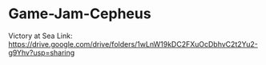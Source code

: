 # Game-Jam-Cepheus
 Victory at Sea
Link: https://drive.google.com/drive/folders/1wLnW19kDC2FXuOcDbhvC2t2Yu2-g9Yhv?usp=sharing